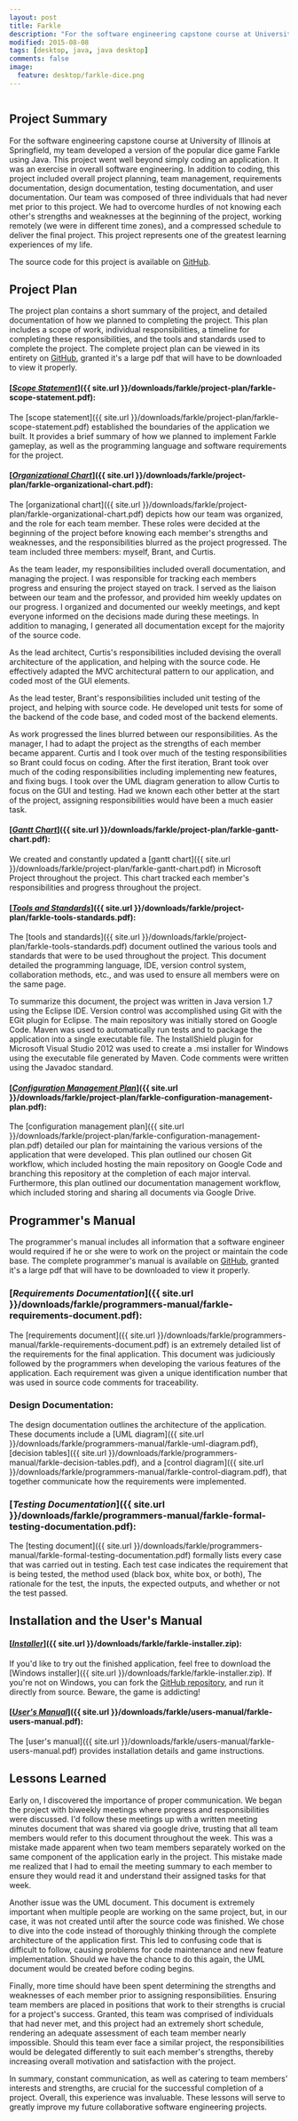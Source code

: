 ```yaml
---
layout: post
title: Farkle
description: "For the software engineering capstone course at University of Illinois at Springfield, my team developed a version of the popular dice game Farkle using Java. This project went well beyond simply coding an application. It was an exercise in overall software engineering. In addition to coding, this project included overall project planning, team management, requirements documentation, design documentation, testing documentation, and user documentation. Our team was composed of three individuals that had never met prior to this project. We had to overcome hurdles of not knowing each other's strengths and weaknesses at the beginning of the project, working remotely (we were in different time zones), and a compressed schedule to deliver the final project. This project represents one of the greatest learning experiences of my life."
modified: 2015-08-08
tags: [desktop, java, java desktop]
comments: false
image:
  feature: desktop/farkle-dice.png
---
```


<figure style="text-align: center">
    <img src="{{ site.url }}/images/desktop/farkle-1.png" alt="">
</figure>

## Project Summary

For the software engineering capstone course at University of Illinois at Springfield, my team developed a version of the popular dice game Farkle using Java. This project went well beyond simply coding an application. It was an exercise in overall software engineering. In addition to coding, this project included overall project planning, team management, requirements documentation, design documentation, testing documentation, and user documentation. Our team was composed of three individuals that had never met prior to this project. We had to overcome hurdles of not knowing each other's strengths and weaknesses at the beginning of the project, working remotely (we were in different time zones), and a compressed schedule to deliver the final project. This project represents one of the greatest learning experiences of my life.

The source code for this project is available on [GitHub](https://github.com/JacobMDavidson/farkle-csc478).

## Project Plan

The project plan contains a short summary of the project, and detailed documentation of how we planned to completing the project. This plan includes a scope of work, individual responsibilities, a timeline for completing these responsibilities, and the tools and standards used to complete the project. The complete project plan can be viewed in its entirety on [GitHub](https://github.com/JacobMDavidson/farkle-csc478/blob/master/Project%20Plan%20-%20Farkle%20-%20CSC%20478B%20-%20Team%201%20-%20Fall%202014.pdf), granted it's a large pdf that will have to be downloaded to view it properly.  

#### [*<u>Scope Statement</u>*]({{ site.url }}/downloads/farkle/project-plan/farkle-scope-statement.pdf):

The [scope statement]({{ site.url }}/downloads/farkle/project-plan/farkle-scope-statement.pdf) established the boundaries of the application we built. It provides a brief summary of how we planned to implement Farkle gameplay, as well as the programming language and software requirements for the project.

#### [*<u>Organizational Chart</u>*]({{ site.url }}/downloads/farkle/project-plan/farkle-organizational-chart.pdf):

The [organizational chart]({{ site.url }}/downloads/farkle/project-plan/farkle-organizational-chart.pdf) depicts how our team was organized, and the role for each team member. These roles were decided at the beginning of the project before knowing each member's strengths and weaknesses, and the responsibilities blurred as the project progressed. The team included three members: myself, Brant, and Curtis.

As the team leader, my responsibilities included overall documentation, and managing the project. I was responsible for tracking each members progress and ensuring the project stayed on track. I served as the liaison between our team and the professor, and provided him weekly updates on our progress. I organized and documented our weekly meetings, and kept everyone informed on the decisions made during these meetings. In addition to managing, I generated all documentation except for the majority of the source code.

As the lead architect, Curtis's responsibilities included devising the overall architecture of the application, and helping with the source code. He effectively adapted the MVC architectural pattern to our application, and coded most of the GUI elements.

As the lead tester, Brant's responsibilities included unit testing of the project, and helping with source code. He developed unit tests for some of the backend of the code base, and coded most of the backend elements.

As work progressed the lines blurred between our responsibilities. As the manager, I had to adapt the project as the strengths of each member became apparent. Curtis and I took over much of the testing responsibilities so Brant could focus on coding. After the first iteration, Brant took over much of the coding responsibilities including implementing new features, and fixing bugs. I took over the UML diagram generation to allow Curtis to focus on the GUI and testing. Had we known each other better at the start of the project, assigning responsibilities would have been a much easier task.

#### [*<u>Gantt Chart</u>*]({{ site.url }}/downloads/farkle/project-plan/farkle-gantt-chart.pdf):

We created and constantly updated a [gantt chart]({{ site.url }}/downloads/farkle/project-plan/farkle-gantt-chart.pdf) in Microsoft Project throughout the project. This chart tracked each member's responsibilities and progress throughout the project.

#### [*<u>Tools and Standards</u>*]({{ site.url }}/downloads/farkle/project-plan/farkle-tools-standards.pdf):

The [tools and standards]({{ site.url }}/downloads/farkle/project-plan/farkle-tools-standards.pdf) document outlined the various tools and standards that were to be used throughout the project. This document detailed the programming language, IDE, version control system, collaboration methods, etc., and was used to ensure all members were on the same page.

To summarize this document, the project was written in Java version 1.7 using the Eclipse IDE. Version control was accomplished using Git with the EGit plugin for Eclipse. The main repository was initially stored on Google Code. Maven was used to automatically run tests and to package the application into a single executable file. The InstallShield plugin for Microsoft Visual Studio 2012 was used to create a .msi installer for Windows using the executable file generated by Maven. Code comments were written using the Javadoc standard.

#### [*<u>Configuration Management Plan</u>*]({{ site.url }}/downloads/farkle/project-plan/farkle-configuration-management-plan.pdf):

The [configuration management plan]({{ site.url }}/downloads/farkle/project-plan/farkle-configuration-management-plan.pdf) detailed our plan for maintaining the various versions of the application that were developed. This plan outlined our chosen Git workflow, which included hosting the main repository on Google Code and branching this repository at the completion of each major interval. Furthermore, this plan outlined our documentation management workflow, which included storing and sharing all documents via Google Drive.

## Programmer's Manual

The programmer's manual includes all information that a software engineer would required if he or she were to work on the project or maintain the code base. The complete programmer's manual is available on [GitHub](https://github.com/JacobMDavidson/farkle-csc478/blob/master/Programmer's%20Manual%20-%20Farkle%20-%20CSC478B%20-%20Team%201%20-%20Fall%202014.pdf), granted it's a large pdf that will have to be downloaded to view it properly.  

### [*Requirements Documentation*]({{ site.url }}/downloads/farkle/programmers-manual/farkle-requirements-document.pdf):

The [requirements document]({{ site.url }}/downloads/farkle/programmers-manual/farkle-requirements-document.pdf) is an extremely detailed list of the requirements for the final application. This document was judiciously followed by the programmers when developing the various features of the application. Each requirement was given a unique identification number that was used in source code comments for traceability.

### Design Documentation:

The design documentation outlines the architecture of the application. These documents include a [UML diagram]({{ site.url }}/downloads/farkle/programmers-manual/farkle-uml-diagram.pdf), [decision tables]({{ site.url }}/downloads/farkle/programmers-manual/farkle-decision-tables.pdf), and a [control diagram]({{ site.url }}/downloads/farkle/programmers-manual/farkle-control-diagram.pdf), that together communicate how the requirements were implemented.

### [*Testing Documentation*]({{ site.url }}/downloads/farkle/programmers-manual/farkle-formal-testing-documentation.pdf):

The [testing document]({{ site.url }}/downloads/farkle/programmers-manual/farkle-formal-testing-documentation.pdf) formally lists every case that was carried out in testing. Each test case indicates the requirement that is being tested, the method used (black box, white box, or both), The rationale for the test, the inputs, the expected outputs, and whether or not the test passed.

## Installation and the User's Manual

#### [*<u>Installer</u>*]({{ site.url }}/downloads/farkle/farkle-installer.zip):

If you'd like to try out the finished application, feel free to download the [Windows installer]({{ site.url }}/downloads/farkle/farkle-installer.zip). If you're not on Windows, you can fork the [GitHub repository](https://github.com/JacobMDavidson/farkle-csc478), and run it directly from source. Beware, the game is addicting!

#### [*<u>User's Manual</u>*]({{ site.url }}/downloads/farkle/users-manual/farkle-users-manual.pdf):

The [user's manual]({{ site.url }}/downloads/farkle/users-manual/farkle-users-manual.pdf) provides installation details and game instructions.

## Lessons Learned

Early on, I discovered the importance of proper communication. We began the project with biweekly meetings where progress and responsibilities were discussed. I'd follow these meetings up with a written meeting minutes document that was shared via google drive, trusting that all team members would refer to this document throughout the week. This was a mistake made apparent when two team members separately worked on the same component of the application early in the project. This mistake made me realized that I had to email the meeting summary to each member to ensure they would read it and understand their assigned tasks for that week.

Another issue was the UML document. This document is extremely important when multiple people are working on the same project, but, in our case, it was not created until after the source code was finished. We chose to dive into the code instead of thoroughly thinking through the complete architecture of the application first. This led to confusing code that is difficult to follow, causing problems for code maintenance and new feature implementation. Should we have the chance to do this again, the UML document would be created before coding begins.

Finally, more time should have been spent determining the strengths and weaknesses of each member prior to assigning responsibilities. Ensuring team members are placed in positions that work to their strengths is crucial for a project's success. Granted, this team was comprised of individuals that had never met, and this project had an extremely short schedule, rendering an adequate assessment of each team member nearly impossible. Should this team ever face a similar project, the responsibilities would be delegated differently to suit each member's strengths, thereby increasing overall motivation and satisfaction with the project.

In summary, constant communication, as well as catering to team members' interests and strengths, are crucial for the successful completion of a project. Overall, this experience was invaluable. These lessons will serve to greatly improve my future collaborative software engineering projects.
